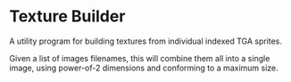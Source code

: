 # Texture Builder

A utility program for building textures from individual indexed TGA sprites.

Given a list of images filenames, this will combine them all into a single image, using power-of-2 dimensions and conforming to a maximum size.
